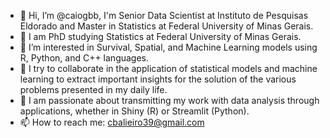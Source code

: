 - 👋 Hi, I’m @caiogbb, I'm Senior Data Scientist at Instituto de Pesquisas Eldorado and Master in Statistics at Federal University of Minas Gerais.
- 🌱 I am PhD studying Statistics at Federal University of Minas Gerais.
- 👀 I’m interested in Survival, Spatial, and Machine Learning models using R, Python, and C++ languages.
- 💞️ I try to collaborate in the application of statistical models and machine learning to extract important insights for the solution of the various problems presented in my daily life.
- 👀 I am passionate about transmitting my work with data analysis through applications, whether in Shiny (R) or Streamlit (Python).
- 📫 How to reach me: cbalieiro39@gmail.com


